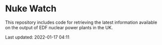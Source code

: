 # Nuke Watch

This repository includes code for retrieving the latest information available on the output of EDF nuclear power plants in the UK.

Last updated: 2022-01-17 04:11